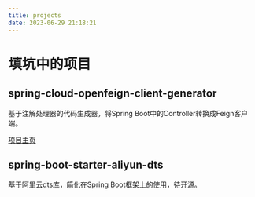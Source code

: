 ```yaml
---
title: projects
date: 2023-06-29 21:18:21
---
```


# 填坑中的项目

## spring-cloud-openfeign-client-generator

基于注解处理器的代码生成器，将Spring Boot中的Controller转换成Feign客户端。

[项目主页](https://github.com/letsky/spring-cloud-openfeign-client-generator)

## spring-boot-starter-aliyun-dts

基于阿里云dts库，简化在Spring Boot框架上的使用，待开源。